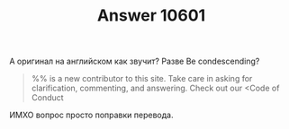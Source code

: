 ﻿---
title: "Answer 10601"
se.owner.user_id: 177188
se.owner.display_name: "Kromster"
se.owner.link: "https://ru.meta.stackoverflow.com/users/177188/kromster"
se.answer_id: 10601
se.question_id: 8934
se.post_type: answer
se.score: 1
se.is_accepted: False
---
<p>А оригинал на английском как звучит? Разве Be condescending?</p>
<blockquote>
<p>%% is a new contributor to this site. Take care in asking for clarification, commenting, and answering.
Check out our &lt;Code of Conduct</p>
</blockquote>
<p>ИМХО вопрос просто поправки перевода.</p>
